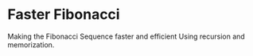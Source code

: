 # Faster Fibonacci

Making the Fibonacci Sequence faster and efficient Using recursion and memorization.
